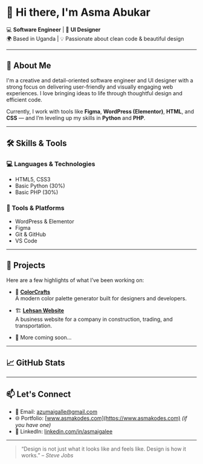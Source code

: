 # 👋 Hi there, I'm Asma Abukar

💻 **Software Engineer** | 🎨 **UI Designer**  
🌍 Based in Uganda | 💡 Passionate about clean code & beautiful design

---

## 🧠 About Me

I'm a creative and detail-oriented software engineer and UI designer with a strong focus on delivering user-friendly and visually engaging web experiences. I love bringing ideas to life through thoughtful design and efficient code.

Currently, I work with tools like **Figma**, **WordPress (Elementor)**, **HTML**, and **CSS** — and I’m leveling up my skills in **Python** and **PHP**.

---

## 🛠️ Skills & Tools

### 💻 Languages & Technologies
- HTML5, CSS3
- Basic Python (30%)
- Basic PHP (30%)

### 🧩 Tools & Platforms
- WordPress & Elementor
- Figma
- Git & GitHub
- VS Code

---

## 🚀 Projects

Here are a few highlights of what I’ve been working on:

- 🎨 **[ColorCrafts](https://github.com/asmakodes/colorcrafts)**  
  A modern color palette generator built for designers and developers.

- 🏗️ **[Lehsan Website](https://github.com/asmakodes/lehsan)**  
  A business website for a company in construction, trading, and transportation.

- 🌟 More coming soon...

---

## 📈 GitHub Stats


---

## 📫 Let's Connect

- 📧 Email: azumaigalle@gmail.com 
- 🌐 Portfolio: [www.asmakodes.com](https://www.asmakodes.com) *(if you have one)*  
- 💼 LinkedIn: [linkedin.com/in/asmaigalee](#)

---

> “Design is not just what it looks like and feels like. Design is how it works.” – *Steve Jobs*
